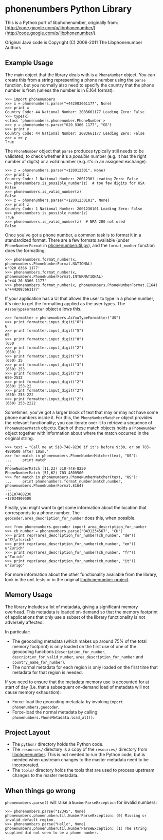 phonenumbers Python Library
===========================

This is a Python port of libphonenumber, originally from:
  [http://code.google.com/p/libphonenumber/](http://code.google.com/p/libphonenumber/).

Original Java code is Copyright (C) 2009-2011 The Libphonenumber Authors

Example Usage
-------------

The main object that the library deals with is a `PhoneNumber` object.  You can create this from a string
representing a phone number using the `parse` function, but you normally also need to specify the country
that the phone number is from (unless the number is in E.164 format).

    >>> import phonenumbers
    >>> x = phonenumbers.parse("+442083661177", None)
    >>> print x
    Country Code: 44 National Number: 2083661177 Leading Zero: False
    >>> type(x)
    <class 'phonenumbers.phonenumber.PhoneNumber'>
    >>> y = phonenumbers.parse("020 8366 1177", "GB")
    >>> print y
    Country Code: 44 National Number: 2083661177 Leading Zero: False
    >>> x == y
    True

The `PhoneNumber` object that `parse` produces typically still needs to be validated, to check whether
it's a *possible* number (e.g. it has the right number of digits) or a *valid* number (e.g. it's
in an assigned exchange).

    >>> z = phonenumbers.parse("+120012301", None)
    >>> print z
    Country Code: 1 National Number: 20012301 Leading Zero: False
    >>> phonenumbers.is_possible_number(z)  # too few digits for USA
    False
    >>> phonenumbers.is_valid_number(z)
    False
    >>> z = phonenumbers.parse("+12001230101", None)
    >>> print z
    Country Code: 1 National Number: 2001230101 Leading Zero: False
    >>> phonenumbers.is_possible_number(z)
    True
    >>> phonenumbers.is_valid_number(z)  # NPA 200 not used
    False

Once you've got a phone number, a common task is to format it in a standardized format.  There are a few
formats available (under `PhoneNumberFormat` in [phonenumberutil.py](python/phonenumbers/phonenumberutil.py)), and the `format_number` function does the formatting.

    >>> phonenumbers.format_number(x, phonenumbers.PhoneNumberFormat.NATIONAL)
    u'020 8366 1177'
    >>> phonenumbers.format_number(x, phonenumbers.PhoneNumberFormat.INTERNATIONAL)
    u'+44 20 8366 1177'
    >>> phonenumbers.format_number(x, phonenumbers.PhoneNumberFormat.E164)
    u'+442083661177'

If your application has a UI that allows the user to type in a phone number, it's nice to get the formatting
applied as the user types.   The `AsYouTypeFormatter` object allows this.

    >>> formatter = phonenumbers.AsYouTypeFormatter("US")
    >>> print formatter.input_digit("6")
    6
    >>> print formatter.input_digit("5")
    65
    >>> print formatter.input_digit("0")
    (650
    >>> print formatter.input_digit("2")
    (650) 2
    >>> print formatter.input_digit("5")
    (650) 25
    >>> print formatter.input_digit("3")
    (650) 253
    >>> print formatter.input_digit("2")
    650-2532
    >>> print formatter.input_digit("2")
    (650) 253-22
    >>> print formatter.input_digit("2")
    (650) 253-222
    >>> print formatter.input_digit("2")
    (650) 253-2222

Sometimes, you've got a larger block of text that may or may not have some phone numbers inside it.  For this,
the `PhoneNumberMatcher` object provides the relevant functionality; you can iterate over it to retrieve a
sequence of `PhoneNumberMatch` objects.  Each of these match objects holds a `PhoneNumber` object together
with information about where the match occurred in the original string.

    >>> text = "Call me at 510-748-8230 if it's before 9:30, or on 703-4800500 after 10am."
    >>> for match in phonenumbers.PhoneNumberMatcher(text, "US"):
    ...     print match
    ...
    PhoneNumberMatch [11,23) 510-748-8230
    PhoneNumberMatch [51,62) 703-4800500
    >>> for match in phonenumbers.PhoneNumberMatcher(text, "US"):
    ...     print phonenumbers.format_number(match.number, phonenumbers.PhoneNumberFormat.E164)
    ...
    +15107488230
    +17034800500

Finally, you might want to get some information about the location that corresponds to a phone number.  The
`geocoder.area_description_for_number` does this, when possible.

    >>> from phonenumbers.geocoder import area_description_for_number
    >>> ch_number = phonenumbers.parse("0431234567", "CH")
    >>> print repr(area_description_for_number(ch_number, "de"))
    u'Z\\xfcrich'
    >>> print repr(area_description_for_number(ch_number, "en"))
    u'Zurich'
    >>> print repr(area_description_for_number(ch_number, "fr"))
    u'Zurich'
    >>> print repr(area_description_for_number(ch_number, "it"))
    u'Zurigo'

For more information about the other functionality available from the library, look in the unit tests or in the original
[libphonenumber project](http://code.google.com/p/libphonenumber/).

Memory Usage
------------

The library includes a lot of metadata, giving a significant memory overhead.  This metadata is loaded on-demand so that
the memory footprint of applications that only use a subset of the library functionality is not adversely affected.

In particular:

* The geocoding metadata (which makes up around 75% of the total memory footprint) is only loaded on the first use of
  one of the geocoding functions (`description_for_number`, `description_for_valid_number`,
  `area_description_for_number` and `country_name_for_number`).
* The normal metadata for each region is only loaded on the first time that metadata for that region is needed.

If you need to ensure that the metadata memory use is accounted for at start of day (i.e. that a subsequent on-demand
load of metadata will not cause memory exhaustion):

* Force-load the geocoding metadata by invoking `import phonenumbers.geocoder`.
* Force-load the normal metadata by calling `phonenumbers.PhoneMetadata.load_all()`.

Project Layout
--------------
* The `python/` directory holds the Python code.
* The `resources/` directory is a copy of the `resources/`
  directory from
  [libphonenumber](http://code.google.com/p/libphonenumber/source/browse/#svn%2Ftrunk%2Fresources).
  This is not needed to run the Python code, but is needed when upstream
  changes to the master metadata need to be incorporated.
* The `tools/` directory holds the tools that are used to process upstream
  changes to the master metadata.

When things go wrong
------------
`phonenumbers.parse()` will raise a `NumberParseException` for invalid numbers:

    >>> phonenumbers.parse("12345", None)
    phonenumbers.phonenumberutil.NumberParseException: (0) Missing or invalid default region.
    >>> phonenumbers.parse("Hello", None)
    phonenumbers.phonenumberutil.NumberParseException: (1) The string supplied did not seem to be a phone number.
